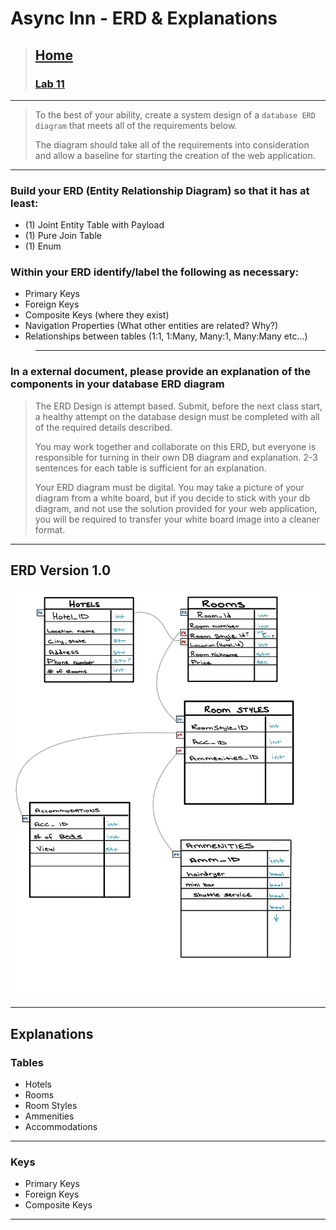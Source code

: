 # Async Inn - ERD & Explanations

> ## [Home](../README.md)
>
> ### [Lab 11](Lab11.md)

---

> To the best of your ability, create a system design of a `database ERD diagram` that meets all of the requirements below.
>
> The diagram should take all of the requirements into consideration and allow a baseline for starting the creation of the web application.

---

### Build your ERD (Entity Relationship Diagram) so that it has at least:

- (1) Joint Entity Table with Payload
- (1) Pure Join Table
- (1) Enum

### Within your ERD identify/label the following as necessary:

- Primary Keys
- Foreign Keys
- Composite Keys (where they exist)
- Navigation Properties (What other entities are related? Why?)
- Relationships between tables (1:1, 1:Many, Many:1, Many:Many etc…)

> ---

### In a external document, please provide an explanation of the components in your database ERD diagram

> The ERD Design is attempt based. Submit, before the next class start, a healthy attempt on the database design must be completed with all of the required details described.
>
> You may work together and collaborate on this ERD, but everyone is responsible for turning in their own DB diagram and explanation. 2-3 sentences for each table is sufficient for an explanation.
>
> Your ERD diagram must be digital. You may take a picture of your diagram from a white board, but if you decide to stick with your db diagram, and not use the solution provided for your web application, you will be required to transfer your white board image into a cleaner format.

---

## ERD Version 1.0

![ERD Image](../images/Async-Inn-2.jpg)

---

## Explanations

### Tables

- Hotels
- Rooms
- Room Styles
- Ammenities
- Accommodations

---

### Keys

- Primary Keys
- Foreign Keys
- Composite Keys

---
